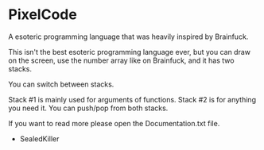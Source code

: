 # PixelCode
A esoteric programming language that was heavily inspired by Brainfuck.

This isn't the best esoteric programming language ever, but you can draw on the screen, use the number array like on Brainfuck, and it has two stacks.

You can switch between stacks.

Stack #1 is mainly used for arguments of functions.
Stack #2 is for anything you need it.
You can push/pop from both stacks.

If you want to read more please open the Documentation.txt file.

- SealedKiller
